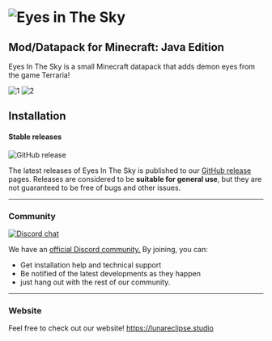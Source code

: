 # ![Eyes in The Sky](https://user-images.githubusercontent.com/26262092/194691556-308700ea-8bf8-4ba9-aa44-1347a6412692.png)
## Mod/Datapack for Minecraft: Java Edition

Eyes In The Sky is a small Minecraft datapack that adds demon eyes from the game Terraria!

![1](https://user-images.githubusercontent.com/26262092/194691749-1c80b36a-e0ea-4509-bf5b-047cd8cee871.png)
![2](https://user-images.githubusercontent.com/26262092/194691750-63e92338-d8c0-458f-ac79-81ddac9b1f93.png)


## Installation

#### Stable releases

![GitHub release](https://img.shields.io/github/v/release/LunarEclipseStudios/Eyes-In-The-Sky)

The latest releases of Eyes In The Sky is published to our [GitHub release](https://github.com/LunarEclipseStudios/Eyes-In-The-Sky/releases) pages. 
Releases are considered to be **suitable for general use**, but they are not guaranteed to be free of bugs and other issues.

---

### Community
[![Discord chat](https://img.shields.io/badge/chat%20on-discord-7289DA?logo=discord&logoColor=white)](https://discord.gg/RmMtqxJJgH)

We have an [official Discord community.](https://discord.gg/RmMtqxJJgH) By joining, you can:
- Get installation help and technical support
- Be notified of the latest developments as they happen
- just hang out with the rest of our community.

---

### Website
Feel free to check out our website!
https://lunareclipse.studio

